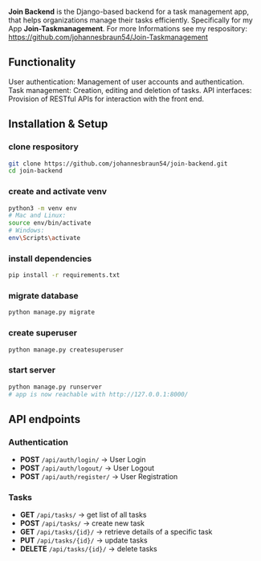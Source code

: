 **Join Backend** is the Django-based backend for a task management app, that helps organizations manage their tasks efficiently. Specifically for my App **Join-Taskmanagement**.
For more Informations see my respository: https://github.com/johannesbraun54/Join-Taskmanagement

## Functionality
User authentication: Management of user accounts and authentication.
Task management: Creation, editing and deletion of tasks.
API interfaces: Provision of RESTful APIs for interaction with the front end.

## Installation & Setup

### clone respository
```bash
git clone https://github.com/johannesbraun54/join-backend.git
cd join-backend
```

### create and activate venv
```bash
python3 -m venv env
# Mac and Linux:
source env/bin/activate  
# Windows: 
env\Scripts\activate
```

### install dependencies
```bash
pip install -r requirements.txt
```

### migrate database
```bash
python manage.py migrate
```

### create superuser
```bash
python manage.py createsuperuser
```

### start server
```bash
python manage.py runserver
# app is now reachable with http://127.0.0.1:8000/
```

## API endpoints

### Authentication 
* **POST** `/api/auth/login/` → User Login 
* **POST** `/api/auth/logout/` → User Logout
* **POST** `/api/auth/register/` → User Registration 

### Tasks
* **GET** `/api/tasks/` → get list of all tasks
* **POST** `/api/tasks/` → create new task
* **GET** `/api/tasks/{id}/` → retrieve details of a specific task
* **PUT** `/api/tasks/{id}/` → update tasks
* **DELETE** `/api/tasks/{id}/` → delete tasks